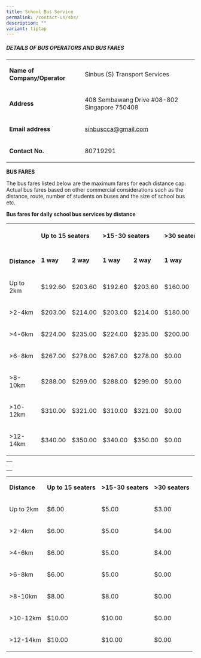 ```yaml
---
title: School Bus Service
permalink: /contact-us/sbs/
description: ""
variant: tiptap
---
```

<h5>DETAILS OF BUS OPERATORS AND BUS FARES</h5>
<table>
<tbody>
<tr>
<td rowspan="1" colspan="1">
<p><strong>Name of Company/Operator</strong>
</p>
</td>
<td rowspan="1" colspan="1">
<p>Sinbus (S) Transport Services</p>
</td>
</tr>
<tr>
<td rowspan="1" colspan="1">
<p><strong>Address</strong>
</p>
</td>
<td rowspan="1" colspan="1">
<p>408 Sembawang Drive #08-802 Singapore 750408</p>
</td>
</tr>
<tr>
<td rowspan="1" colspan="1">
<p><strong>Email address</strong>
</p>
</td>
<td rowspan="1" colspan="1">
<p><a href="mailto:sinbuscca@gmail.com" rel="noopener noreferrer nofollow" target="_blank">sinbuscca@gmail.com</a>
</p>
</td>
</tr>
<tr>
<td rowspan="1" colspan="1">
<p><strong>Contact No.</strong>
</p>
</td>
<td rowspan="1" colspan="1">
<p>80719291</p>
</td>
</tr>
</tbody>
</table>
<p><strong>BUS FARES</strong>
</p>
<p>The bus fares listed below are the maximum fares for each distance cap.
Actual bus fares based on other commercial considerations such as the distance,
route, number of students on buses and the size of school bus etc.</p>
<p><strong>Bus fares for daily school bus services by distance</strong>
</p>
<table>
<tbody>
<tr>
<td rowspan="2" colspan="1">
<p>&nbsp;</p>
<p>&nbsp;</p>
<p><strong>Distance</strong>
</p>
</td>
<td rowspan="1" colspan="2">
<p><strong>Up to 15 seaters</strong>
</p>
</td>
<td rowspan="1" colspan="2">
<p><strong>&gt;15-30 seaters</strong>
</p>
</td>
<td rowspan="1" colspan="2">
<p><strong>&gt;30 seaters</strong>
</p>
</td>
</tr>
<tr>
<td rowspan="1" colspan="1">
<p><strong>1 way</strong>
</p>
</td>
<td rowspan="1" colspan="1">
<p><strong>2 way</strong>
</p>
</td>
<td rowspan="1" colspan="1">
<p><strong>1 way</strong>
</p>
</td>
<td rowspan="1" colspan="1">
<p><strong>2 way</strong>
</p>
</td>
<td rowspan="1" colspan="1">
<p><strong>1 way</strong>
</p>
</td>
<td rowspan="1" colspan="1">
<p><strong>2 way</strong>
</p>
</td>
</tr>
<tr>
<td rowspan="1" colspan="1">
<p>Up to 2km</p>
</td>
<td rowspan="1" colspan="1">
<p>$192.60</p>
</td>
<td rowspan="1" colspan="1">
<p>$203.60</p>
</td>
<td rowspan="1" colspan="1">
<p>$192.60</p>
</td>
<td rowspan="1" colspan="1">
<p>$203.60</p>
</td>
<td rowspan="1" colspan="1">
<p>$160.00</p>
</td>
<td rowspan="1" colspan="1">
<p>$170.00</p>
</td>
</tr>
<tr>
<td rowspan="1" colspan="1">
<p>&gt;2-4km</p>
</td>
<td rowspan="1" colspan="1">
<p>$203.00</p>
</td>
<td rowspan="1" colspan="1">
<p>$214.00</p>
</td>
<td rowspan="1" colspan="1">
<p>$203.00</p>
</td>
<td rowspan="1" colspan="1">
<p>$214.00</p>
</td>
<td rowspan="1" colspan="1">
<p>$180.00</p>
</td>
<td rowspan="1" colspan="1">
<p>$190.00</p>
</td>
</tr>
<tr>
<td rowspan="1" colspan="1">
<p>&gt;4-6km</p>
</td>
<td rowspan="1" colspan="1">
<p>$224.00</p>
</td>
<td rowspan="1" colspan="1">
<p>$235.00</p>
</td>
<td rowspan="1" colspan="1">
<p>$224.00</p>
</td>
<td rowspan="1" colspan="1">
<p>$235.00</p>
</td>
<td rowspan="1" colspan="1">
<p>$200.00</p>
</td>
<td rowspan="1" colspan="1">
<p>$210.00</p>
</td>
</tr>
<tr>
<td rowspan="1" colspan="1">
<p>&gt;6-8km</p>
</td>
<td rowspan="1" colspan="1">
<p>$267.00</p>
</td>
<td rowspan="1" colspan="1">
<p>$278.00</p>
</td>
<td rowspan="1" colspan="1">
<p>$267.00</p>
</td>
<td rowspan="1" colspan="1">
<p>$278.00</p>
</td>
<td rowspan="1" colspan="1">
<p>$0.00</p>
</td>
<td rowspan="1" colspan="1">
<p>$0.00</p>
</td>
</tr>
<tr>
<td rowspan="1" colspan="1">
<p>&gt;8-10km</p>
</td>
<td rowspan="1" colspan="1">
<p>$288.00</p>
</td>
<td rowspan="1" colspan="1">
<p>$299.00</p>
</td>
<td rowspan="1" colspan="1">
<p>$288.00</p>
</td>
<td rowspan="1" colspan="1">
<p>$299.00</p>
</td>
<td rowspan="1" colspan="1">
<p>$0.00</p>
</td>
<td rowspan="1" colspan="1">
<p>$0.00</p>
</td>
</tr>
<tr>
<td rowspan="1" colspan="1">
<p>&gt;10-12km</p>
</td>
<td rowspan="1" colspan="1">
<p>$310.00</p>
</td>
<td rowspan="1" colspan="1">
<p>$321.00</p>
</td>
<td rowspan="1" colspan="1">
<p>$310.00</p>
</td>
<td rowspan="1" colspan="1">
<p>$321.00</p>
</td>
<td rowspan="1" colspan="1">
<p>$0.00</p>
</td>
<td rowspan="1" colspan="1">
<p>$0.00</p>
</td>
</tr>
<tr>
<td rowspan="1" colspan="1">
<p>&gt;12-14km</p>
</td>
<td rowspan="1" colspan="1">
<p>$340.00</p>
</td>
<td rowspan="1" colspan="1">
<p>$350.00</p>
</td>
<td rowspan="1" colspan="1">
<p>$340.00</p>
</td>
<td rowspan="1" colspan="1">
<p>$350.00</p>
</td>
<td rowspan="1" colspan="1">
<p>$0.00</p>
</td>
<td rowspan="1" colspan="1">
<p>$0.00</p>
</td>
</tr>
</tbody>
</table>
<table>
<tbody>
<tr>
<td rowspan="1" colspan="1">
<p></p>
</td>
</tr>
</tbody>
</table>
<table>
<tbody>
<tr>
<td rowspan="1" colspan="1">
<p><strong>Distance</strong>
</p>
</td>
<td rowspan="1" colspan="1">
<p><strong>Up to 15 seaters</strong>
</p>
</td>
<td rowspan="1" colspan="1">
<p><strong>&gt;15-30 seaters</strong>
</p>
</td>
<td rowspan="1" colspan="1">
<p><strong>&gt;30 seaters</strong>
</p>
</td>
</tr>
<tr>
<td rowspan="1" colspan="1">
<p>Up to 2km</p>
</td>
<td rowspan="1" colspan="1">
<p>$6.00</p>
</td>
<td rowspan="1" colspan="1">
<p>$5.00</p>
</td>
<td rowspan="1" colspan="1">
<p>$3.00</p>
</td>
</tr>
<tr>
<td rowspan="1" colspan="1">
<p>&gt;2-4km</p>
</td>
<td rowspan="1" colspan="1">
<p>$6.00</p>
</td>
<td rowspan="1" colspan="1">
<p>$5.00</p>
</td>
<td rowspan="1" colspan="1">
<p>$4.00</p>
</td>
</tr>
<tr>
<td rowspan="1" colspan="1">
<p>&gt;4-6km</p>
</td>
<td rowspan="1" colspan="1">
<p>$6.00</p>
</td>
<td rowspan="1" colspan="1">
<p>$5.00</p>
</td>
<td rowspan="1" colspan="1">
<p>$4.00</p>
</td>
</tr>
<tr>
<td rowspan="1" colspan="1">
<p>&gt;6-8km</p>
</td>
<td rowspan="1" colspan="1">
<p>$6.00</p>
</td>
<td rowspan="1" colspan="1">
<p>$5.00</p>
</td>
<td rowspan="1" colspan="1">
<p>$0.00</p>
</td>
</tr>
<tr>
<td rowspan="1" colspan="1">
<p>&gt;8-10km</p>
</td>
<td rowspan="1" colspan="1">
<p>$8.00</p>
</td>
<td rowspan="1" colspan="1">
<p>$8.00</p>
</td>
<td rowspan="1" colspan="1">
<p>$0.00</p>
</td>
</tr>
<tr>
<td rowspan="1" colspan="1">
<p>&gt;10-12km</p>
</td>
<td rowspan="1" colspan="1">
<p>$10.00</p>
</td>
<td rowspan="1" colspan="1">
<p>$10.00</p>
</td>
<td rowspan="1" colspan="1">
<p>$0.00</p>
</td>
</tr>
<tr>
<td rowspan="1" colspan="1">
<p>&gt;12-14km</p>
</td>
<td rowspan="1" colspan="1">
<p>$10.00</p>
</td>
<td rowspan="1" colspan="1">
<p>$10.00</p>
</td>
<td rowspan="1" colspan="1">
<p>$0.00</p>
</td>
</tr>
</tbody>
</table>
<p></p>